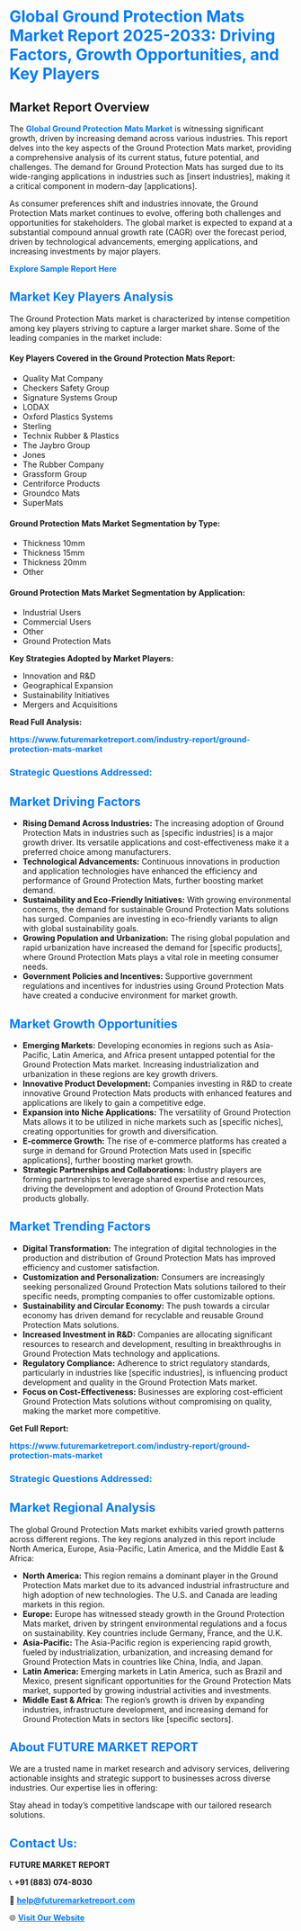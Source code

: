 <h1 style="color: #007BFF;">Global Ground Protection Mats Market Report 2025-2033: Driving Factors, Growth Opportunities, and Key Players</h1>

<section id="overview">
<h2>Market Report Overview</h2>
<p>The <a href="https://www.futuremarketreport.com/industry-report/ground-protection-mats-market" style="color: #007BFF; text-decoration: none;"><strong>Global Ground Protection Mats Market</strong></a> is witnessing significant growth, driven by increasing demand across various industries. This report delves into the key aspects of the Ground Protection Mats market, providing a comprehensive analysis of its current status, future potential, and challenges. The demand for Ground Protection Mats has surged due to its wide-ranging applications in industries such as [insert industries], making it a critical component in modern-day [applications].</p>
<p>As consumer preferences shift and industries innovate, the Ground Protection Mats market continues to evolve, offering both challenges and opportunities for stakeholders. The global market is expected to expand at a substantial compound annual growth rate (CAGR) over the forecast period, driven by technological advancements, emerging applications, and increasing investments by major players.</p>
</section>

<section id="overview">
<p><a href="https://www.futuremarketreport.com/request-sample/reportId=116543" style="color: #007BFF; text-decoration: none;"><strong>Explore Sample Report Here</strong></a></p>
</section>

<section id="key-players">
<h2 style="color: #007BFF;">Market Key Players Analysis</h2>
<p>The Ground Protection Mats market is characterized by intense competition among key players striving to capture a larger market share. Some of the leading companies in the market include:</p>
<h4>Key Players Covered in the Ground Protection Mats Report:</h4>
<ul><li>Quality Mat Company</li><li>Checkers Safety Group</li><li>Signature Systems Group</li><li>LODAX</li><li>Oxford Plastics Systems</li><li>Sterling</li><li>Technix Rubber &amp; Plastics</li><li>The Jaybro Group</li><li>Jones</li><li>The Rubber Company</li><li>Grassform Group</li><li>Centriforce Products</li><li>Groundco Mats</li><li>SuperMats</li></ul>
<h4>Ground Protection Mats Market Segmentation by Type:</h4>
<ul><li>Thickness 10mm</li><li>Thickness 15mm</li><li>Thickness 20mm</li><li>Other</li></ul>

<h4>Ground Protection Mats Market Segmentation by Application:</h4>
<ul><li>Industrial Users</li><li>Commercial Users</li><li>Other</li><li>Ground Protection Mats</li></ul>
<p><strong>Key Strategies Adopted by Market Players:</strong></p>
<ul>
<li>Innovation and R&D</li>
<li>Geographical Expansion</li>
<li>Sustainability Initiatives</li>
<li>Mergers and Acquisitions</li>
</ul>
</section>

<section>
<p><strong>Read Full Analysis: </strong></p><a href="https://www.futuremarketreport.com/industry-report/ground-protection-mats-market" style="color: #007BFF; text-decoration: none;"><strong>https://www.futuremarketreport.com/industry-report/ground-protection-mats-market</strong></a>
<h3 style="color: #007BFF;">Strategic Questions Addressed:</h3>
</section>

<section id="driving-factors">
<h2 style="color: #007BFF;">Market Driving Factors</h2>
<ul>
<li><strong>Rising Demand Across Industries:</strong> The increasing adoption of Ground Protection Mats in industries such as [specific industries] is a major growth driver. Its versatile applications and cost-effectiveness make it a preferred choice among manufacturers.</li>
<li><strong>Technological Advancements:</strong> Continuous innovations in production and application technologies have enhanced the efficiency and performance of Ground Protection Mats, further boosting market demand.</li>
<li><strong>Sustainability and Eco-Friendly Initiatives:</strong> With growing environmental concerns, the demand for sustainable Ground Protection Mats solutions has surged. Companies are investing in eco-friendly variants to align with global sustainability goals.</li>
<li><strong>Growing Population and Urbanization:</strong> The rising global population and rapid urbanization have increased the demand for [specific products], where Ground Protection Mats plays a vital role in meeting consumer needs.</li>
<li><strong>Government Policies and Incentives:</strong> Supportive government regulations and incentives for industries using Ground Protection Mats have created a conducive environment for market growth.</li>
</ul>
</section>

<section id="growth-opportunities">
<h2 style="color: #007BFF;">Market Growth Opportunities</h2>
<ul>
<li><strong>Emerging Markets:</strong> Developing economies in regions such as Asia-Pacific, Latin America, and Africa present untapped potential for the Ground Protection Mats market. Increasing industrialization and urbanization in these regions are key growth drivers.</li>
<li><strong>Innovative Product Development:</strong> Companies investing in R&D to create innovative Ground Protection Mats products with enhanced features and applications are likely to gain a competitive edge.</li>
<li><strong>Expansion into Niche Applications:</strong> The versatility of Ground Protection Mats allows it to be utilized in niche markets such as [specific niches], creating opportunities for growth and diversification.</li>
<li><strong>E-commerce Growth:</strong> The rise of e-commerce platforms has created a surge in demand for Ground Protection Mats used in [specific applications], further boosting market growth.</li>
<li><strong>Strategic Partnerships and Collaborations:</strong> Industry players are forming partnerships to leverage shared expertise and resources, driving the development and adoption of Ground Protection Mats products globally.</li>
</ul>
</section>

<section id="trending-factors">
<h2 style="color: #007BFF;">Market Trending Factors</h2>
<ul>
<li><strong>Digital Transformation:</strong> The integration of digital technologies in the production and distribution of Ground Protection Mats has improved efficiency and customer satisfaction.</li>
<li><strong>Customization and Personalization:</strong> Consumers are increasingly seeking personalized Ground Protection Mats solutions tailored to their specific needs, prompting companies to offer customizable options.</li>
<li><strong>Sustainability and Circular Economy:</strong> The push towards a circular economy has driven demand for recyclable and reusable Ground Protection Mats solutions.</li>
<li><strong>Increased Investment in R&D:</strong> Companies are allocating significant resources to research and development, resulting in breakthroughs in Ground Protection Mats technology and applications.</li>
<li><strong>Regulatory Compliance:</strong> Adherence to strict regulatory standards, particularly in industries like [specific industries], is influencing product development and quality in the Ground Protection Mats market.</li>
<li><strong>Focus on Cost-Effectiveness:</strong> Businesses are exploring cost-efficient Ground Protection Mats solutions without compromising on quality, making the market more competitive.</li>
</ul>
</section>

<section>
<p><strong>Get Full Report: </strong></p><a href="https://www.futuremarketreport.com/industry-report/ground-protection-mats-market" style="color: #007BFF; text-decoration: none;"><strong>https://www.futuremarketreport.com/industry-report/ground-protection-mats-market</strong></a>
<h3 style="color: #007BFF;">Strategic Questions Addressed:</h3>
</section>


<section id="regional-analysis">
<h2 style="color: #007BFF;">Market Regional Analysis</h2>
<p>The global Ground Protection Mats market exhibits varied growth patterns across different regions. The key regions analyzed in this report include North America, Europe, Asia-Pacific, Latin America, and the Middle East & Africa:</p>
<ul>
<li><strong>North America:</strong> This region remains a dominant player in the Ground Protection Mats market due to its advanced industrial infrastructure and high adoption of new technologies. The U.S. and Canada are leading markets in this region.</li>
<li><strong>Europe:</strong> Europe has witnessed steady growth in the Ground Protection Mats market, driven by stringent environmental regulations and a focus on sustainability. Key countries include Germany, France, and the U.K.</li>
<li><strong>Asia-Pacific:</strong> The Asia-Pacific region is experiencing rapid growth, fueled by industrialization, urbanization, and increasing demand for Ground Protection Mats in countries like China, India, and Japan.</li>
<li><strong>Latin America:</strong> Emerging markets in Latin America, such as Brazil and Mexico, present significant opportunities for the Ground Protection Mats market, supported by growing industrial activities and investments.</li>
<li><strong>Middle East & Africa:</strong> The region’s growth is driven by expanding industries, infrastructure development, and increasing demand for Ground Protection Mats in sectors like [specific sectors].</li>
</ul>
</section>

<footer>
<h2 style="color: #007BFF;">About FUTURE MARKET REPORT</h2>
<p>We are a trusted name in market research and advisory services, delivering actionable insights and strategic support to businesses across diverse industries. Our expertise lies in offering:</p>

<p>Stay ahead in today’s competitive landscape with our tailored research solutions.</p>

<h2 style="color: #007BFF;">Contact Us:</h2>
<p><strong>FUTURE MARKET REPORT</strong></p>
<p>📞 <strong>+91 (883) 074-8030</strong></p>
<p>📧 <strong><a href="mailto:help@futuremarketreport.com" style="color: #007BFF;">help@futuremarketreport.com</a></strong></p>
<p>🌐 <strong><a href="https://www.futuremarketreport.com/" style="color: #007BFF;">Visit Our Website</a></strong></p>
</footer>